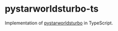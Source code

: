 # pystarworldsturbo-ts

Implementation of [pystarworldsturbo](https://github.com/dicelab-rhul/pystarworldsturbo) in TypeScript.
